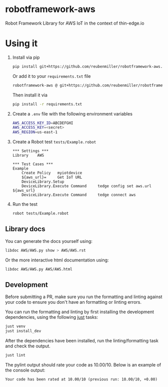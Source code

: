 # robotframework-aws

Robot Framework Library for AWS IoT in the context of thin-edge.io

# Using it

1. Install via pip

    ```sh
    pip install git+https://github.com/reubenmiller/robotframework-aws.git@0.0.1
    ```

    Or add it to your `requirements.txt` file

    ```sh
    robotframework-aws @ git+https://github.com/reubenmiller/robotframework-aws.git@0.0.1
    ```

    Then install it via

    ```sh
    pip install -r requirements.txt
    ```

2. Create a `.env` file with the following environment variables

    ```sh
    AWS_ACCESS_KEY_ID=ABCDEFGHI
    AWS_ACCESS_KEY=<secret>
    AWS_REGION=us-east-1
    ```

3. Create a Robot test `tests/Example.robot`

    ```robot
    *** Settings ***
    Library    AWS

    *** Test Cases ***
    Example
        Create Policy   myiotdevice
        ${aws_url}=     Get IoT URL
        DeviceLibrary.Setup
        DeviceLibrary.Execute Command     tedge config set aws.url ${aws_url}
        DeviceLibrary.Execute Command     tedge connect aws
    ```

4. Run the test

    ```sh
    robot tests/Example.robot
    ```

## Library docs

You can generate the docs yourself using:

```sh
libdoc AWS/AWS.py show > AWS/AWS.rst
```

Or the more interactive html documentation using:

```sh
libdoc AWS/AWS.py AWS/AWS.html
```

## Development

Before submitting a PR, make sure you run the formatting and linting against your code to ensure you don't have an formatting or linting errors.

You can run the formatting and linting by first installing the development dependencies, using the following [just](https://github.com/casey/just) tasks:

```sh
just venv
just install_dev
```

After the dependencies have been installed, run the linting/formatting task and check the output.

```sh
just lint
```

The pylint output should rate your code as 10.00/10. Below is an example of the console output:

```
Your code has been rated at 10.00/10 (previous run: 10.00/10, +0.00)
```
